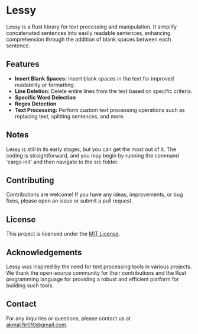 # Lessy

Lessy is a Rust library for text processing and manipulation. It simplify concatenated sentences into easily readable sentences, enhancing comprehension through the addition of blank spaces between each sentence.

## Features

- **Insert Blank Spaces:** Insert blank spaces in the text for improved readability or formatting.
- **Line Deletion:** Delete entire lines from the text based on specific criteria.
- **Specific Word Delection**
- **Regex Detection**
- **Text Processing:** Perform custom text processing operations such as replacing text, splitting sentences, and more.

## Notes

Lessy is still in its early stages, but you can get the most out of it. The coding is straightforward, and you may begin by running the command 'cargo init' and then navigate to the src folder.


## Contributing

Contributions are welcome! If you have any ideas, improvements, or bug fixes, please open an issue or submit a pull request. 

## License

This project is licensed under the [MIT License](LICENSE).

## Acknowledgements

Lessy was inspired by the need for text processing tools in various projects. We thank the open-source community for their contributions and the Rust programming language for providing a robust and efficient platform for building such tools.

## Contact

For any inquiries or questions, please contact us at [akmal.fir010@gmail.com](akmal.fir010@gmail.com).

